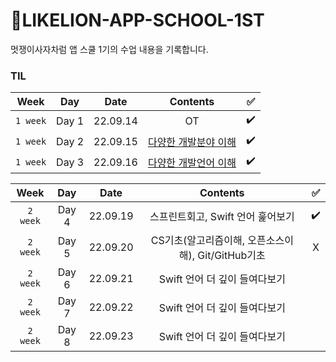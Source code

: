 # 🦁LIKELION-APP-SCHOOL-1ST
멋쟁이사자차럼 앱 스쿨 1기의 수업 내용을 기록합니다.

<!--
| Week | Day | Date | Contents | ✅ |
|:----:|:---:|:----:|:----:|:--:|
|`2 week`| Day 4 | 22.09.19 |  |  |
|`2 week`| Day 5 | 22.09.20 |  |  |
-->

### TIL
| Week | Day | Date | Contents | ✅ |
|:----:|:---:|:----:|:----:|:--:|
|`1 week`| Day 1 | 22.09.14 | OT | ✔️ |
|`1 week`| Day 2 | 22.09.15 | [다양한 개발분야 이해](https://dadahae0320.tistory.com/8) | ✔️ |
|`1 week`| Day 3 | 22.09.16 | [다양한 개발언어 이해](https://dadahae0320.tistory.com/9) | ✔️ |

| Week | Day | Date | Contents | ✅ |
|:----:|:---:|:----:|:----:|:--:|
|`2 week`| Day 4 | 22.09.19 | 스프린트회고, Swift 언어 훑어보기  | ✔️ |
|`2 week`| Day 5 | 22.09.20 | CS기초(알고리즘이해, 오픈소스이해), Git/GitHub기초 | X |
|`2 week`| Day 6 | 22.09.21 | Swift 언어 더 깊이 들여다보기 |  |
|`2 week`| Day 7 | 22.09.22 | Swift 언어 더 깊이 들여다보기 |  |
|`2 week`| Day 8 | 22.09.23 | Swift 언어 더 깊이 들여다보기 |  |
